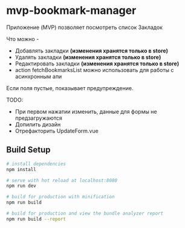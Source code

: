 # mvp-bookmark-manager

Приложение (MVP) позволяет посмотреть список Закладок

Что можно -

* Добавлять закладки **(изменения хранятся только в store)**
* Удалять закладки **(изменения хранятся только в store)**
* Редактировать закладки **(изменения хранятся только в store)**
* action fetchBookmarksList можно использовать для работы с асинхронным апи

Если поля пустые, показывает предупреждение.

TODO:

* При первом нажатии изменить, данные для формы не предзагружаются
* Допилить дизайн
* Отрефакторить UpdateForm.vue

## Build Setup

``` bash
# install dependencies
npm install

# serve with hot reload at localhost:8080
npm run dev

# build for production with minification
npm run build

# build for production and view the bundle analyzer report
npm run build --report
```
